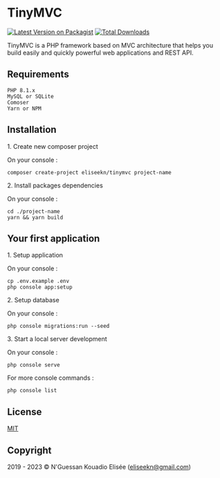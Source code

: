 # TinyMVC

[![Latest Version on Packagist](https://img.shields.io/packagist/v/eliseekn/tinymvc.svg?style=flat-square)](https://packagist.org/packages/eliseekn/tinymvc)
[![Total Downloads](https://img.shields.io/packagist/dt/eliseekn/tinymvc.svg?style=flat-square)](https://packagist.org/packages/eliseekn/tinymvc)

TinyMVC is a PHP framework based on MVC architecture that helps you build easily and quickly powerful web applications and REST API.

## Requirements
```
PHP 8.1.x
MySQL or SQLite
Comoser
Yarn or NPM
```

## Installation

1\. Create new composer project

On your console :
```
composer create-project eliseekn/tinymvc project-name
```

2\. Install packages dependencies

On your console :
```
cd ./project-name
yarn && yarn build
```

## Your first application

1\. Setup application

On your console :
```
cp .env.example .env
php console app:setup
```
2\. Setup database

On your console :
```
php console migrations:run --seed
```
3\. Start a local server development

On your console :
```
php console serve
```
For more console commands :
```
php console list
```

## License
[MIT](https://opensource.org/licenses/MIT)

## Copyright
2019 - 2023 © N'Guessan Kouadio Elisée (eliseekn@gmail.com)
